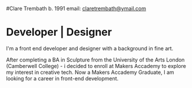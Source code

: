 #Clare Trembath
b. 1991
email: claretrembath@ymail.com 

# Developer | Designer
I'm a front end developer and designer with a background in fine art. 

After completing a BA in Sculpture from the University of the Arts London (Camberwell College) - i decided to enroll at Makers Accademy to explore my interest in creative tech. 
Now a Makers Accademy Graduate, I am looking for a career in front-end development.

